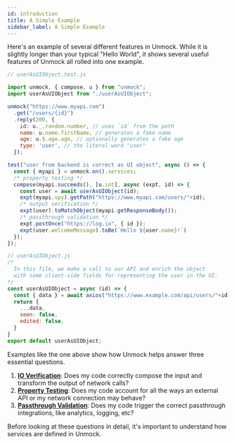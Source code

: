 ```yaml
---
id: introduction
title: A Simple Example
sidebar_label: A Simple Example
---
```


Here's an example of several different features in Unmock.  While it is slightly longer than your typical "Hello World", it shows several useful features of Unmock all rolled into one example.

<!--DOCUSAURUS_CODE_TABS-->

<!--Test-->
```javascript
// userAsUIObject.test.js

import unmock, { compose, u } from "unmock";
import userAsUIObject from "./userAsUIObject";

unmock("https://www.myapi.com")
  .get("/users/{id}")
  .reply(200, {
    id: u._.random.number, // uses `id` from the path
    name: u.name.firstName, // generates a fake name
    age: u.$.age.age, // optionally generates a fake age
    type: 'user', // the literal word "user"
  });

test("user from backend is correct as UI object", async () => {
  const { myapi } = unmock.on().services;
  /* property testing */
  compose(myapi.succeeds(), [u.int], async (expt, id) => {
    const user = await userAsUIObject(id);
    expt(myapi.spy).getPath("https://www.myapi.com/users/"+id);
    /* output verification */
    expt(user).toMatchObject(myapi.getResponseBody());
    /* passthrough validation */
    expt.postOnce("https://log.io", { id });
    expt(user.welcomeMessage).toBe(`Hello ${user.name}!`)
  });
});
```

<!--Code-->
```javascript
// userAsUIObject.js
/*
  In this file, we make a call to our API and enrich the object
  with some client-side fields for representing the user in the UI.
*/
const userAsUIObject = async (id) => {
  const { data } = await axios("https://www.example.com/api/users/"+id);
  return {
    ...data,
    seen: false,
    edited: false,
  }
}
export default userAsUIObject;
```

<!--END_DOCUSAURUS_CODE_TABS-->

Examples like the one above show how Unmock helps answer three essential questions.

1. [**IO Verification**](expectations.md): Does my code correctly compose the input and transform the output of network calls?
2. [**Property Testing**](property.md): Does my code account for all the ways an external API or my network connection may behave?
3. [**Passthrough Validation**](passthrough.md): Does my code trigger the correct passthrough integrations, like analytics, logging, etc?

Before looking at these questions in detail, it's important to understand how services are defined in Unmock.